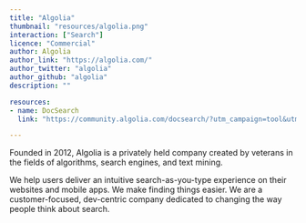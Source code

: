 ```yaml
---
title: "Algolia"
thumbnail: "resources/algolia.png"
interaction: ["Search"]
licence: "Commercial"
author: Algolia
author_link: "https://algolia.com/"
author_twitter: "algolia"
author_github: "algolia"
description: ""

resources:
- name: DocSearch
  link: "https://community.algolia.com/docsearch/?utm_campaign=tool&utm_medium=website&utm_source=thenewdynamic.org"

---
```


Founded in 2012, Algolia is a privately held company created by veterans in the fields of algorithms, search engines, and text mining.

We help users deliver an intuitive search-as-you-type experience on their websites and mobile apps. We make finding things easier. We are a customer-focused, dev-centric company dedicated to changing the way people think about search.